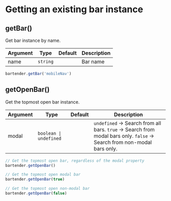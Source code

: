 # Getting an existing bar instance

## getBar()

Get bar instance by name.

| Argument | Type     | Default | Description |
| -------- | -------- | ------- | ----------- |
| name     | `string` |         | Bar name    |

```javascript
bartender.getBar('mobileNav')
```

## getOpenBar()

Get the topmost open bar instance.

| Argument | Type                   | Default | Description                                                                                                             |
| -------- | ---------------------- | ------- | ----------------------------------------------------------------------------------------------------------------------- |
| modal    | `boolean \| undefined` |         | `undefined` -> Search from all bars. `true` -> Search from modal bars only. `false` -> Search from non-modal bars only. |

```javascript
// Get the topmost open bar, regardless of the modal property
bartender.getOpenBar()

// Get the topmost open modal bar
bartender.getOpenBar(true)

// Get the topmost open non-modal bar
bartender.getOpenBar(false)
```
